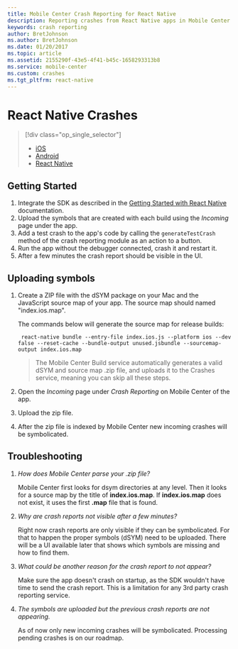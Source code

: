 ```yaml
---
title: Mobile Center Crash Reporting for React Native
description: Reporting crashes from React Native apps in Mobile Center
keywords: crash reporting
author: BretJohnson
ms.author: BretJohnson
ms.date: 01/20/2017
ms.topic: article
ms.assetid: 2155290f-43e5-4f41-b45c-1658293313b8
ms.service: mobile-center
ms.custom: crashes
ms.tgt_pltfrm: react-native
---
```


# React Native Crashes

> [!div class="op_single_selector"]
> * [iOS](ios.md)
> * [Android](android.md)
> * [React Native](react-native.md)

## Getting Started

1. Integrate the SDK as described in the [Getting Started with React Native](~/sdk/getting-started/react-native.md) documentation.
2. Upload the symbols that are created with each build using the *Incoming* page under the app.
3. Add a test crash to the app's code by calling the `generateTestCrash` method of the crash reporting module as an action to a button.
4. Run the app without the debugger connected, crash it and restart it.
5. After a few minutes the crash report should be visible in the UI.

## Uploading symbols

1. Create a ZIP file with the dSYM package on your Mac and the JavaScript source map of your app. The source map should named "index.ios.map".

    The commands below will generate the source map for release builds:

        react-native bundle --entry-file index.ios.js --platform ios --dev false --reset-cache --bundle-output unused.jsbundle --sourcemap-output index.ios.map

    > The Mobile Center Build service automatically generates a valid dSYM and source map .zip file, and uploads it to the Crashes service, meaning you can skip all these steps.

2. Open the *Incoming* page under *Crash Reporting* on Mobile Center of the app.
3. Upload the zip file.
4. After the zip file is indexed by Mobile Center new incoming crashes will be symbolicated.

## Troubleshooting

1. *How does Mobile Center parse your .zip file?*

    Mobile Center first looks for dsym directories at any level. Then it looks for a source map by the title of **index.ios.map**. If **index.ios.map** does not exist, it uses the first **.map** file that is found.

2. *Why are crash reports not visible after a few minutes?*

    Right now crash reports are only visible if they can be symbolicated. For that to happen the proper symbols (dSYM) need to be uploaded. There will be a UI available later that shows which symbols are missing and how to find them.

2. *What could be another reason for the crash report to not appear?*

    Make sure the app doesn't crash on startup, as the SDK wouldn't have time to send the crash report. This is a limitation for any 3rd party crash reporting service.

3. *The symbols are uploaded but the previous crash reports are not appearing.*

    As of now only new incoming crashes will be symbolicated. Processing pending crashes is on our roadmap.
